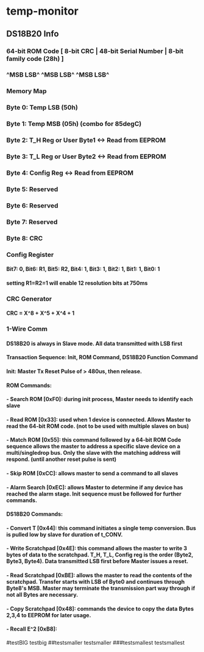 # temp-monitor

## DS18B20 Info
### 64-bit ROM Code [ 8-bit CRC | 48-bit Serial Number | 8-bit family code (28h) ]
###                  ^MSB   LSB^ ^MSB              LSB^ ^MSB                 LSB^
### Memory Map
### Byte 0: Temp LSB (50h)
### Byte 1: Temp MSB (05h) (combo for 85degC)
### Byte 2: T_H Reg or User Byte1 <-> Read from EEPROM
### Byte 3: T_L Reg or User Byte2 <-> Read from EEPROM
### Byte 4: Config Reg <-> Read from EEPROM
### Byte 5: Reserved
### Byte 6: Reserved
### Byte 7: Reserved
### Byte 8: CRC

### Config Register
#### Bit7: 0, Bit6: R1, Bit5: R2, Bit4: 1, Bit3: 1, Bit2: 1, Bit1: 1, Bit0: 1
#### setting R1=R2=1 will enable 12 resolution bits at 750ms

### CRC Generator
#### CRC = X^8 + X^5 + X^4 + 1

### 1-Wire Comm
#### DS18B20 is always in Slave mode. All data transmitted with LSB first
#### Transaction Sequence: Init, ROM Command, DS18B20 Function Command
#### Init: Master Tx Reset Pulse of > 480us, then release.
#### ROM Commands: 
#### - Search ROM [0xF0]: during init process, Master needs to identify each slave
#### - Read ROM [0x33]: used when 1 device is connected. Allows Master to read the 64-bit ROM code. (not to be used with multiple slaves on bus)
#### - Match ROM [0x55]: this command followed by a 64-bit ROM Code sequence allows the master to address a specific slave device on a multi/singledrop bus. Only the slave with the matching address will respond. (until another reset pulse is sent)
#### - Skip ROM [0xCC]: allows master to send a command to all slaves
#### - Alarm Search [0xEC]: allows Master to determine if any device has reached the alarm stage. Init sequence must be followed for further commands.
#### DS18B20 Commands:
#### - Convert T [0x44]: this command initiates a single temp conversion. Bus is pulled low by slave for duration of t_CONV.
#### - Write Scratchpad [0x4E]: this command allows the master to write 3 bytes of data to the scratchpad. T_H, T_L, Config reg is the order (Byte2, Byte3, Byte4). Data transmitted LSB first before Master issues a reset.
#### - Read Scratchpad [0xBE]: allows the master to read the contents of the scratchpad. Transfer starts with LSB of Byte0 and continues through Byte8's MSB. Master may terminate the transmission part way through if not all Bytes are necessary.
#### - Copy Scratchpad [0x48]: commands the device to copy the data Bytes 2,3,4 to EEPROM for later usage.
#### - Recall E^2 [0xB8]:

#testBIG
testbig
##testsmaller
testsmaller
###testsmallest
testsmallest